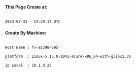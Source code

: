 
   
#### This Page Create at:

```bash

2023-07-31 - 14:39:17 UTC

```

#### Create By Machine:

```bash

Host Name : fv-az398-695

platform  : Linux-5.15.0-1041-azure-x86_64-with-glibc2.35

Ip Local  : 10.1.0.23

```

